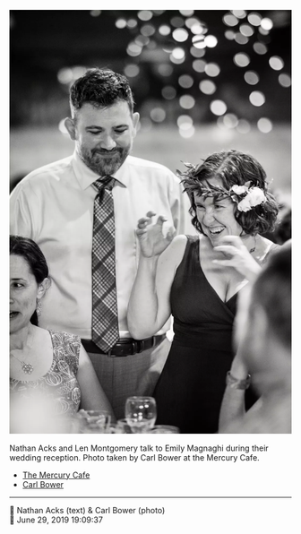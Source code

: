 ![Nathan Acks and Len Montgomery talk to Emily Magnaghi](assets/3c997320afbe86f75265996d1623f741.webp)

Nathan Acks and Len Montgomery talk to Emily Magnaghi during their wedding reception. Photo taken by Carl Bower at the Mercury Cafe.

* [The Mercury Cafe](http://mercurycafe.com)
* [Carl Bower](https://carlbowerphotos.com)

- - - -

<span aria-hidden="true">👥</span> Nathan Acks (text) & Carl Bower (photo)  
<span aria-hidden="true">📅</span> June 29, 2019 19:09:37
